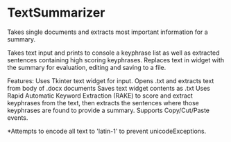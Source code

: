 # TextSummarizer
Takes single documents and extracts most important information for a summary.

Takes text input and prints to console a keyphrase list as well as extracted sentences containing high scoring keyphrases. Replaces text in widget with the summary for evaluation, editing and saving to a file.

Features:
Uses Tkinter text widget for input.
Opens .txt and extracts text from body of .docx documents
Saves text widget contents as .txt
Uses Rapid Automatic Keyword Extraction (RAKE) to score and extract keyphrases from the text, then extracts the sentences where those keyphrases are found to provide a summary.
Supports Copy/Cut/Paste events.

*Attempts to encode all text to 'latin-1' to prevent unicodeExceptions.
